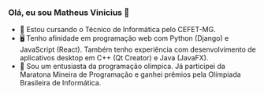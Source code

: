 ### Olá, eu sou Matheus Vinicius 👋

- 🏫 Estou cursando o Técnico de Informática pelo CEFET-MG.
- 🖥 Tenho afinidade em programação web com Python (Django) e JavaScript (React). Também tenho experiência com desenvolvimento de aplicativos desktop em C++ (Qt Creator) e Java (JavaFX).
- 📘 Sou um entusiasta da programação olímpica. Já participei da Maratona Mineira de Programação e ganhei prêmios pela Olímpiada Brasileira de Informática.
